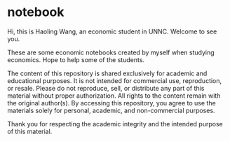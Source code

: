 # notebook
Hi, this is Haoling Wang, an economic student in UNNC. Welcome to see you.<br>

These are some economic notebooks created by myself when studying economics. Hope to help some of the students.<br>

The content of this repository is shared exclusively for academic and educational purposes. It is not intended for commercial use, reproduction, or resale. Please do not reproduce, sell, or distribute any part of this material without proper authorization. All rights to the content remain with the original author(s). By accessing this repository, you agree to use the materials solely for personal, academic, and non-commercial purposes.<br>

Thank you for respecting the academic integrity and the intended purpose of this material.
